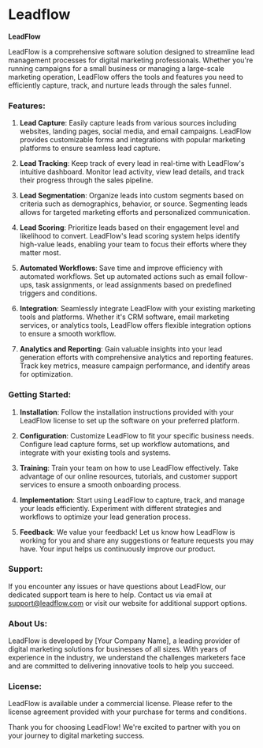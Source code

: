 # Leadflow

**LeadFlow**

LeadFlow is a comprehensive software solution designed to streamline lead management processes for digital marketing professionals. Whether you're running campaigns for a small business or managing a large-scale marketing operation, LeadFlow offers the tools and features you need to efficiently capture, track, and nurture leads through the sales funnel.

### Features:

1. **Lead Capture**: Easily capture leads from various sources including websites, landing pages, social media, and email campaigns. LeadFlow provides customizable forms and integrations with popular marketing platforms to ensure seamless lead capture.

2. **Lead Tracking**: Keep track of every lead in real-time with LeadFlow's intuitive dashboard. Monitor lead activity, view lead details, and track their progress through the sales pipeline.

3. **Lead Segmentation**: Organize leads into custom segments based on criteria such as demographics, behavior, or source. Segmenting leads allows for targeted marketing efforts and personalized communication.

4. **Lead Scoring**: Prioritize leads based on their engagement level and likelihood to convert. LeadFlow's lead scoring system helps identify high-value leads, enabling your team to focus their efforts where they matter most.

5. **Automated Workflows**: Save time and improve efficiency with automated workflows. Set up automated actions such as email follow-ups, task assignments, or lead assignments based on predefined triggers and conditions.

6. **Integration**: Seamlessly integrate LeadFlow with your existing marketing tools and platforms. Whether it's CRM software, email marketing services, or analytics tools, LeadFlow offers flexible integration options to ensure a smooth workflow.

7. **Analytics and Reporting**: Gain valuable insights into your lead generation efforts with comprehensive analytics and reporting features. Track key metrics, measure campaign performance, and identify areas for optimization.

### Getting Started:

1. **Installation**: Follow the installation instructions provided with your LeadFlow license to set up the software on your preferred platform.

2. **Configuration**: Customize LeadFlow to fit your specific business needs. Configure lead capture forms, set up workflow automations, and integrate with your existing tools and systems.

3. **Training**: Train your team on how to use LeadFlow effectively. Take advantage of our online resources, tutorials, and customer support services to ensure a smooth onboarding process.

4. **Implementation**: Start using LeadFlow to capture, track, and manage your leads efficiently. Experiment with different strategies and workflows to optimize your lead generation process.

5. **Feedback**: We value your feedback! Let us know how LeadFlow is working for you and share any suggestions or feature requests you may have. Your input helps us continuously improve our product.

### Support:

If you encounter any issues or have questions about LeadFlow, our dedicated support team is here to help. Contact us via email at support@leadflow.com or visit our website for additional support options.

### About Us:

LeadFlow is developed by [Your Company Name], a leading provider of digital marketing solutions for businesses of all sizes. With years of experience in the industry, we understand the challenges marketers face and are committed to delivering innovative tools to help you succeed.

### License:

LeadFlow is available under a commercial license. Please refer to the license agreement provided with your purchase for terms and conditions.

Thank you for choosing LeadFlow! We're excited to partner with you on your journey to digital marketing success.
